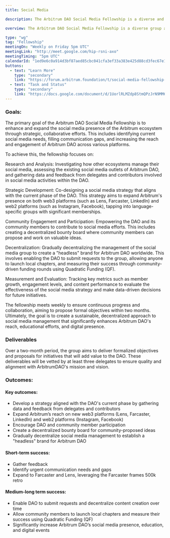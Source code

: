```yaml
---
title: Social Media

description: The Arbitrum DAO Social Media Fellowship is a diverse and dynamic initiative composed of seven members from five different countries, each bringing valuable skills and expertise to the table. Enabled by the Arbitrum DAO onboarding group, this fellowship is dedicated to enhancing the social media presence and communication strategies of the Arbitrum ecosystem. The group operates under the leadership of @ZER8, who organizes, guides, and drives the team towards achieving its goals.

overview: The Arbitrum DAO Social Media Fellowship is a diverse group aiming to enhance the DAO's social media presence and decentralize its management, fostering community participation across web2 and web3 platforms.

type: "wg"
tag: "Fellowship"
meetingOn: "Weekly on Friday 5pm UTC"
meetingLink: "http://meet.google.com/hip-rsni-axo"
meetingTiming: "5pm UTC"
calendarId: "1ed9e6c0a914d3bf87aed85cbc041cfa3ef33a383e425d88cd3fec67e1057ef6@group.calendar.google.com"
buttons:
  - text: "Learn More"
    type: "secondary"
    link: "https://forum.arbitrum.foundation/t/social-media-fellowship-communication-thread/23832"
  - text: "Task and Status"
    type: "secondary"
    link: "https://docs.google.com/document/d/1UorlRLMZdp8StmQPzJrN9MM68J6puwj2PlpQZ4YC-zU/edit"
---
```


### Goals:

The primary goal of the Arbitrum DAO Social Media Fellowship is to enhance and expand the social media presence of the Arbitrum ecosystem through strategic, collaborative efforts. This includes identifying current social media needs, filling communication gaps, and increasing the reach and engagement of Arbitrum DAO across various platforms.

To achieve this, the fellowship focuses on:

Research and Analysis: Investigating how other ecosystems manage their social media, assessing the existing social media outlets of Arbitrum DAO, and gathering data and feedback from delegates and contributors involved in social media activities within the DAO.

Strategic Development: Co-designing a social media strategy that aligns with the current phase of the DAO. This strategy aims to expand Arbitrum's presence on both web3 platforms (such as Lens, Farcaster, LinkedIn) and web2 platforms (such as Instagram, Facebook), tapping into language-specific groups with significant memberships.

Community Engagement and Participation: Empowering the DAO and its community members to contribute to social media efforts. This includes creating a decentralized bounty board where community members can propose and work on valuable ideas.

Decentralization: Gradually decentralizing the management of the social media group to create a "headless" brand for Arbitrum DAO worldwide. This involves enabling the DAO to submit requests to the group, allowing anyone to launch local chapters, and measuring their success through community-driven funding rounds using Quadratic Funding (QF).

Measurement and Evaluation: Tracking key metrics such as member growth, engagement levels, and content performance to evaluate the effectiveness of the social media strategy and make data-driven decisions for future initiatives.

The fellowship meets weekly to ensure continuous progress and collaboration, aiming to propose formal objectives within two months. Ultimately, the goal is to create a sustainable, decentralized approach to social media management that significantly enhances Arbitrum DAO's reach, educational efforts, and digital presence.

### Deliverables

Over a two-month period, the group aims to deliver formalized objectives and proposals for initiatives that will add value to the DAO. These deliverables will be vetted by at least three delegates to ensure quality and alignment with ArbitrumDAO's mission and vision.

### Outcomes:

#### Key outcomes:

- Develop a strategy aligned with the DAO's current phase by gathering data and feedback from delegates and contributors
- Expand Arbitrum’s reach on new web3 platforms (Lens, Farcaster, LinkedIn) and web2 platforms (Instagram, Facebook)
- Encourage DAO and community member participation
- Create a decentralized bounty board for community-proposed ideas
- Gradually decentralize social media management to establish a "headless" brand for Arbitrum DAO

#### Short-term success:

- Gather feedback
- Identify urgent communication needs and gaps
- Expand to Farcaster and Lens, leveraging the Farcaster frames 500k retro

#### Medium-long term success:

- Enable DAO to submit requests and decentralize content creation over time
- Allow community members to launch local chapters and measure their success using Quadratic Funding (QF)
- Significantly increase Arbitrum DAO’s social media presence, education, and digital events
